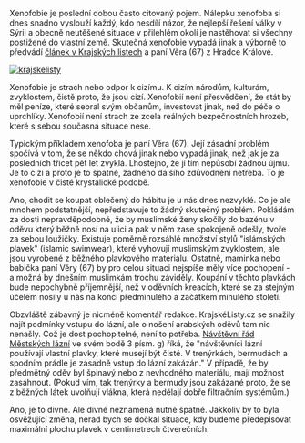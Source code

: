 <!-- dcterms:identifier = riderweblog#1280 -->
<!-- dcterms:title = Jak vypadá skutečná xenofobie -->
<!-- dcterms:abstract = Xenofobie je poslední dobou často citovaný pojem. Nálepku xenofoba si dnes snadno vyslouží každý, kdo nesdílí názor, že nejlepší řešení války v Sýrii a obecně neutěšené situace v přilehlém okolí je nastěhovat si všechny postižené do vlastní země. Skutečná xenofobie vypadá jinak. -->
<!-- np9:categoryId = 2 -->
<!-- x4w:category = Lidé a jiná zvěř -->
<!-- np9:authorId = 1 -->
<!-- np9:authorEmail = michal.valasek@altairis.cz -->
<!-- dcterms:creator = Michal Altair Valášek -->
<!-- dcterms:created = 2015-09-07T19:36:54.82+02:00 -->
<!-- dcterms:dateAccepted = 2015-09-07T20:00:00+02:00 -->

Xenofobie je poslední dobou často citovaný pojem. Nálepku xenofoba si dnes snadno vyslouží každý, kdo nesdílí názor, že nejlepší řešení války v Sýrii a obecně neutěšené situace v přilehlém okolí je nastěhovat si všechny postižené do vlastní země. Skutečná xenofobie vypadá jinak a výborně to předvádí [článek v Krajských listech](http://www.krajskelisty.cz/kralovehradecky-kraj/okres-hradec-kralove/10703-mestske-lazne-v-hradci-kralove-zazivaji-sok-arabky-se-koupou-mezi-skolaky-v-habitech-od-hlavy-az-k-pate.htm) a paní Věra (67) z Hradce Králové.

[![krajskelisty](https://www.cdn.altairis.cz/Blog/2015/20150907-krajskelisty_thumb.png "krajskelisty")](https://www.cdn.altairis.cz/Blog/2015/20150907-krajskelisty_2.png)

Xenofobie je strach nebo odpor k cizímu. K cizím národům, kulturám, zvyklostem, čistě proto, že jsou cizí. Xenofobií není přesvědčení, že stát by měl peníze, které sebral svým občanům, investovat jinak, než do péče o uprchlíky. Xenofobií není strach ze zcela reálných bezpečnostních hrozeb, které s sebou současná situace nese.

Typickým příkladem xenofoba je paní Věra (67). Její zásadní problém spočívá v tom, že se někdo chová jinak nebo vypadá jinak, než jak je za posledních třicet pět let zvyklá. Lhostejno, že jí tím nepůsobí žádnou újmu. Je to cizí a proto je to špatné, žádného dalšího zdůvodnění netřeba. To je xenofobie v čisté krystalické podobě.

Ano, chodit se koupat oblečený do hábitu je u nás dnes nezvyklé. Co je ale mnohem podstatnější, nepředstavuje to žádný skutečný problém. Pokládám za dosti nepravděpodobné, že by muslimské ženy skočily do bazénu v oděvu který běžně nosí na ulici a pak v něm zase spokojeně odešly, tvoře za sebou loužičky. Existuje poměrně rozsáhlé množství stylů "islámských plavek" (islamic swimwear), které vyhovují muslimským zvyklostem, ale jsou vyrobené z běžného plavkového materiálu. Ostatně, maminka nebo babička paní Věry (67) by pro celou situaci nejspíše měly více pochopení - a možná by dnešním muslimkám trochu záviděly. Koupání v těchto plavkách bude nepochybně příjemnější, než v oděvních kreacích, které se za stejným účelem nosily u nás na konci předminulého a začátkem minulého století. 

Obzvláště zábavný je nicméně komentář redakce. KrajskéListy.cz se snažily najít podmínky vstupu do lázní, ale o nošení arabských oděvů tam nic nenašly. Což je dost pochopitelné, není to potřeba. [Návštěvní řád Městských lázní](http://www.snhk.cz/storage/files/43/navstevni-rad-ml.pdf) ve svém bodě 3 písm. g) říká, že "návštěvníci lázní používají vlastní plavky, které musejí být čisté. V trenýrkách, bermudách a spodním prádle je zásadně vstup do lázní zakázán." V případě, že by předmětný oděv byl špinavý nebo z nevhodného materiálu, mají možnost zasáhnout. (Pokud vím, tak trenýrky a bermudy jsou zakázané proto, že se z běžných látek uvolňují vlákna, která nedělají dobře filtračním systémům.) 

Ano, je to divné. Ale divné neznamená nutně špatné. Jakkoliv by to byla osvěžující změna, nerad bych se dočkal situace, kdy budeme předepisovat maximální plochu plavek v centimetrech čtverečních.